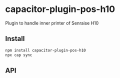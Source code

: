 # capacitor-plugin-pos-h10

Plugin to handle inner printer of Senraise H10

## Install

```bash
npm install capacitor-plugin-pos-h10
npx cap sync
```

## API

<docgen-index></docgen-index>

<docgen-api>
<!-- run docgen to generate docs from the source -->
<!-- More info: https://github.com/ionic-team/capacitor-docgen -->
</docgen-api>
